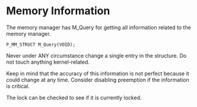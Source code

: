 # Memory Information

The memory manager has M_Query for getting all information related to the memory manager.

```
P_MM_STRUCT M_Query(VOID);
```

Never under ANY circumstance change a single entry in the structure. Do not touch anything kernel-related.

Keep in mind that the accuracy of this information is not perfect because it could change at any time. Consider disabling preemption if the information is critical.

The lock can be checked to see if it is currently locked.
